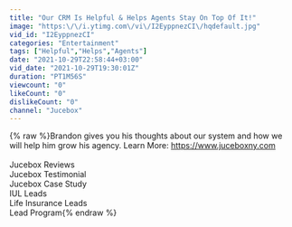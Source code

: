 ```yaml
---
title: "Our CRM Is Helpful & Helps Agents Stay On Top Of It!"
image: "https:\/\/i.ytimg.com\/vi\/I2EyppnezCI\/hqdefault.jpg"
vid_id: "I2EyppnezCI"
categories: "Entertainment"
tags: ["Helpful","Helps","Agents"]
date: "2021-10-29T22:58:44+03:00"
vid_date: "2021-10-29T19:30:01Z"
duration: "PT1M56S"
viewcount: "0"
likeCount: "0"
dislikeCount: "0"
channel: "Jucebox"
---
```

{% raw %}Brandon gives you his thoughts about our system and how we will help him grow his agency. Learn More: <a rel="nofollow" target="blank" href="https://www.juceboxny.com">https://www.juceboxny.com</a><br /><br />Jucebox Reviews<br />Jucebox Testimonial<br />Jucebox Case Study<br />IUL Leads<br />Life Insurance Leads<br />Lead Program{% endraw %}
